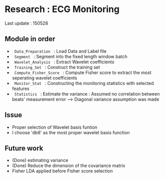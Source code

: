 # Research : ECG Monitoring
Last update : 150528

## Module in order 
* <code> Data_Preparation </code>
: Load Data and Label file 
* <code> Segment </code>
: Segment into the fixed length window batch 
* <code> Wavelet_Analysis </code>
: Extract Wavelet coefficients 
* <code> Training_Set </code>
: Construct the training set 
* <code> Compute_Fisher_Score </code> 
: Compute Fisher score to extract the most seperating wavelet coefficients 
* <code> Monitor_Stat </code>
: Constructing the monitoring statistics with selected features
* <code> Statistics </code>
: Estimate the variance 
: Assumed no correlation between beats' measurement error --> Diagonal variance assumption was made


## Issue 
* Proper selection of Wavelet basis funtion 
* I choose 'db8' as the most proper wavelet basis function

## Future work 
* (Done) estimating variance
* (Done) Reduce the dimension of the covariance matrix 
* Fisher LDA applied before Fisher score selection
